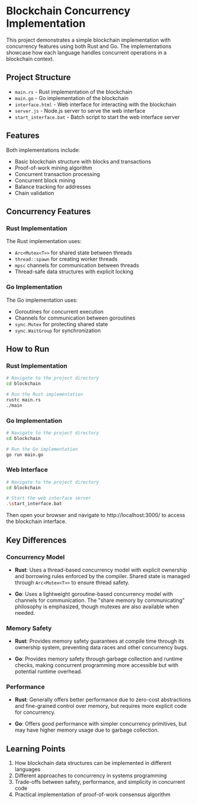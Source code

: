 # Blockchain Concurrency Implementation

This project demonstrates a simple blockchain implementation with concurrency features using both Rust and Go. The implementations showcase how each language handles concurrent operations in a blockchain context.

## Project Structure

- `main.rs` - Rust implementation of the blockchain
- `main.go` - Go implementation of the blockchain
- `interface.html` - Web interface for interacting with the blockchain
- `server.js` - Node.js server to serve the web interface
- `start_interface.bat` - Batch script to start the web interface server

## Features

Both implementations include:

- Basic blockchain structure with blocks and transactions
- Proof-of-work mining algorithm
- Concurrent transaction processing
- Concurrent block mining
- Balance tracking for addresses
- Chain validation

## Concurrency Features

### Rust Implementation

The Rust implementation uses:

- `Arc<Mutex<T>>` for shared state between threads
- `thread::spawn` for creating worker threads
- `mpsc` channels for communication between threads
- Thread-safe data structures with explicit locking

### Go Implementation

The Go implementation uses:

- Goroutines for concurrent execution
- Channels for communication between goroutines
- `sync.Mutex` for protecting shared state
- `sync.WaitGroup` for synchronization

## How to Run

### Rust Implementation

```bash
# Navigate to the project directory
cd blockchain

# Run the Rust implementation
rustc main.rs
./main
```

### Go Implementation

```bash
# Navigate to the project directory
cd blockchain

# Run the Go implementation
go run main.go
```

### Web Interface

```bash
# Navigate to the project directory
cd blockchain

# Start the web interface server
.\start_interface.bat
```

Then open your browser and navigate to http://localhost:3000/ to access the blockchain interface.

## Key Differences

### Concurrency Model

- **Rust**: Uses a thread-based concurrency model with explicit ownership and borrowing rules enforced by the compiler. Shared state is managed through `Arc<Mutex<T>>` to ensure thread safety.

- **Go**: Uses a lightweight goroutine-based concurrency model with channels for communication. The "share memory by communicating" philosophy is emphasized, though mutexes are also available when needed.

### Memory Safety

- **Rust**: Provides memory safety guarantees at compile time through its ownership system, preventing data races and other concurrency bugs.

- **Go**: Provides memory safety through garbage collection and runtime checks, making concurrent programming more accessible but with potential runtime overhead.

### Performance

- **Rust**: Generally offers better performance due to zero-cost abstractions and fine-grained control over memory, but requires more explicit code for concurrency.

- **Go**: Offers good performance with simpler concurrency primitives, but may have higher memory usage due to garbage collection.

## Learning Points

1. How blockchain data structures can be implemented in different languages
2. Different approaches to concurrency in systems programming
3. Trade-offs between safety, performance, and simplicity in concurrent code
4. Practical implementation of proof-of-work consensus algorithm